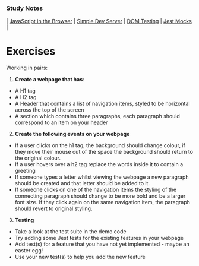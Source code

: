 ### Study Notes
| [JavaScript in the Browser](https://github.com/getfutureproof/fp_guides_wiki/wiki/JavaScript-in-the-Browser) | [Simple Dev Server](https://github.com/getfutureproof/fp_guides_wiki/wiki/Simple-Client-Side-Dev-Server) | [DOM Testing](https://github.com/getfutureproof/fp_guides_wiki/wiki/DOM-Testing) | [Jest Mocks](https://github.com/getfutureproof/fp_guides_wiki/wiki/Mocking-Functions-and-Modules-for-Testing-with-Jest) |

# Exercises
Working in pairs:
1. **Create a webpage that has**:
- A H1 tag
- A H2 tag
- A Header that contains a list of navigation items, styled to be horizontal across the top of the screen
- A section which contains three paragraphs, each paragraph should correspond to an item on your header

2. **Create the following events on your webpage**
- If a user clicks on the h1 tag,  the background should change colour, if they move their mouse out of the space the background should return to the original colour.
- If a user hovers over a h2 tag replace the words inside it to contain a greeting
- If someone types a letter whilst viewing the webpage a new paragraph should be created and that letter should be added to it.
- If someone clicks on one of the navigation items the styling of the connecting paragraph should change to be more bold and be a larger font size. If they click again on the same navigation item, the paragraph should revert to original styling.

3. **Testing**
- Take a look at the test suite in the demo code
- Try adding some Jest tests for the existing features in your webpage
- Add test(s) for a feature that you have not yet implemented - maybe an easter egg!
- Use your new test(s) to help you add the new feature
